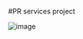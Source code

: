 #PR services project

![image](https://github.com/Shahnawaz-Vora/newsmaker/assets/69008205/d156278d-2169-4eb1-aca2-77b1527399be)



